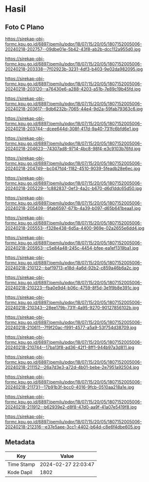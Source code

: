 # Hasil

## Foto C Plano

https://sirekap-obj-formc.kpu.go.id/6897/pemilu/pdpr/18/07/15/20/05/1807152005006-20240218-202757--09dbe01e-5b42-43f8-ab2b-dcc112a955d0.jpg

https://sirekap-obj-formc.kpu.go.id/6897/pemilu/pdpr/18/07/15/20/05/1807152005006-20240218-203338--7f02923b-3231-4df3-b403-9e02da982095.jpg

https://sirekap-obj-formc.kpu.go.id/6897/pemilu/pdpr/18/07/15/20/05/1807152005006-20240218-203120--a76430e6-a288-4203-a51b-7e89c19b45fd.jpg

https://sirekap-obj-formc.kpu.go.id/6897/pemilu/pdpr/18/07/15/20/05/1807152005006-20240218-203617--9db6232b-7065-44e4-9d2a-59fab79363c6.jpg

https://sirekap-obj-formc.kpu.go.id/6897/pemilu/pdpr/18/07/15/20/05/1807152005006-20240218-203744--dcee644d-308f-417d-9a40-731fc6bfd6e1.jpg

https://sirekap-obj-formc.kpu.go.id/6897/pemilu/pdpr/18/07/15/20/05/1807152005006-20240218-204623--74307ad8-9714-4bc8-98f4-e3c9103b76fd.jpg

https://sirekap-obj-formc.kpu.go.id/6897/pemilu/pdpr/18/07/15/20/05/1807152005006-20240218-204749--bc047fd4-1182-4510-9039-5feadb28e6ec.jpg

https://sirekap-obj-formc.kpu.go.id/6897/pemilu/pdpr/18/07/15/20/05/1807152005006-20240218-205229--1c882837-0ef3-4a2c-b670-d6d1ddc65d50.jpg

https://sirekap-obj-formc.kpu.go.id/6897/pemilu/pdpr/18/07/15/20/05/1807152005006-20240218-205409--9fab6597-671b-4a39-b097-d65b641beaa1.jpg

https://sirekap-obj-formc.kpu.go.id/6897/pemilu/pdpr/18/07/15/20/05/1807152005006-20240218-205553--f328e438-6d5a-4400-969e-02a2655e6dd4.jpg

https://sirekap-obj-formc.kpu.go.id/6897/pemilu/pdpr/18/07/15/20/05/1807152005006-20240218-205953--c5e84a48-245c-4454-bfee-ea1ef1319ba1.jpg

https://sirekap-obj-formc.kpu.go.id/6897/pemilu/pdpr/18/07/15/20/05/1807152005006-20240218-210122--baf19713-e18d-4a6d-92b2-c859a46b6a2c.jpg

https://sirekap-obj-formc.kpu.go.id/6897/pemilu/pdpr/18/07/15/20/05/1807152005006-20240218-210223--fba0e9d4-b06c-4759-8f5d-3e1f9b8e391c.jpg

https://sirekap-obj-formc.kpu.go.id/6897/pemilu/pdpr/18/07/15/20/05/1807152005006-20240218-210343--28ee179b-731f-4a95-9270-90127856102b.jpg

https://sirekap-obj-formc.kpu.go.id/6897/pemilu/pdpr/18/07/15/20/05/1807152005006-20240218-210611--7f9f20ac-f991-4577-a5a9-53f754d38709.jpg

https://sirekap-obj-formc.kpu.go.id/6897/pemilu/pdpr/18/07/15/20/05/1807152005006-20240218-210744--17ba13f8-ad36-42f1-8ff1-944b97a3d811.jpg

https://sirekap-obj-formc.kpu.go.id/6897/pemilu/pdpr/18/07/15/20/05/1807152005006-20240218-211152--26a7d3e3-a72d-4b01-bebe-2e7951a92504.jpg

https://sirekap-obj-formc.kpu.go.id/6897/pemilu/pdpr/18/07/15/20/05/1807152005006-20240218-211731--17b91b3f-bcc0-4016-9fcb-0510aa218a1e.jpg

https://sirekap-obj-formc.kpu.go.id/6897/pemilu/pdpr/18/07/15/20/05/1807152005006-20240218-211912--b62939e2-d8f8-47d0-aa9f-41a07e5419f8.jpg

https://sirekap-obj-formc.kpu.go.id/6897/pemilu/pdpr/18/07/15/20/05/1807152005006-20240218-212316--e37e5aee-3cc1-4402-b64d-c8e6f4dbe605.jpg


## Metadata

| Key        | Value               |
| ---------- | ------------------- |
| Time Stamp | 2024-02-27 22:03:47 |
| Kode Dapil | 1802                |



